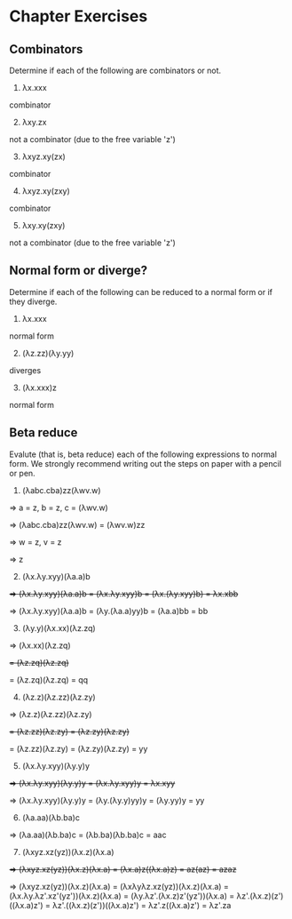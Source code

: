 # Chapter Exercises

## Combinators

Determine if each of the following are combinators or not.

1. λx.xxx

combinator

2. λxy.zx

not a combinator (due to the free variable 'z')

3. λxyz.xy(zx)

combinator

4. λxyz.xy(zxy)

combinator

5. λxy.xy(zxy)

not a combinator (due to the free variable 'z')

## Normal form or diverge?

Determine if each of the following can be reduced to a normal form or if they diverge.

1. λx.xxx

normal form

2. (λz.zz)(λy.yy)

diverges

3. (λx.xxx)z

normal form

## Beta reduce

Evalute (that is, beta reduce) each of the following expressions to normal form. We strongly recommend writing out the steps on paper with a pencil or pen.

1. (λabc.cba)zz(λwv.w)

=> a = z, b = z, c = (λwv.w)

=> (λabc.cba)zz(λwv.w) = (λwv.w)zz

=> w = z, v = z

=> z

2. (λx.λy.xyy)(λa.a)b

~~=> (λx.λy.xyy)(λa.a)b = (λx.λy.xyy)b = (λx.(λy.xyy)b) = λx.xbb~~

=> (λx.λy.xyy)(λa.a)b = (λy.(λa.a)yy)b = (λa.a)bb = bb

3. (λy.y)(λx.xx)(λz.zq)

=> (λx.xx)(λz.zq)

~~= (λz.zq)(λz.zq)~~

= (λz.zq)(λz.zq) = qq

4. (λz.z)(λz.zz)(λz.zy)

=> (λz.z)(λz.zz)(λz.zy)

~~= (λz.zz)(λz.zy) = (λz.zy)(λz.zy)~~

= (λz.zz)(λz.zy) = (λz.zy)(λz.zy) = yy

5. (λx.λy.xyy)(λy.y)y

~~=> (λx.λy.xyy)(λy.y)y = (λx.λy.xyy)y = λx.xyy~~

=> (λx.λy.xyy)(λy.y)y = (λy.(λy.y)yy)y = (λy.yy)y = yy

6. (λa.aa)(λb.ba)c

=> (λa.aa)(λb.ba)c = (λb.ba)(λb.ba)c = aac

7. (λxyz.xz(yz))(λx.z)(λx.a)

~~=> (λxyz.xz(yz))(λx.z)(λx.a) = (λx.a)z((λx.a)z) = az(az) = azaz~~

=> (λxyz.xz(yz))(λx.z)(λx.a) = (λxλyλz.xz(yz))(λx.z)(λx.a) = (λx.λy.λz'.xz'(yz'))(λx.z)(λx.a) = (λy.λz'.(λx.z)z'(yz'))(λx.a) = λz'.(λx.z)(z')((λx.a)z') = λz'.((λx.z)(z'))((λx.a)z') = λz'.z((λx.a)z') = λz'.za

